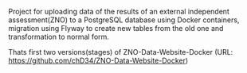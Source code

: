 Project for uploading data of the results of an external independent assessment(ZNO) to a PostgreSQL database 
using Docker containers, migration using Flyway to create new tables from the old one 
and transformation to normal form.

Thats first two versions(stages) of ZNO-Data-Website-Docker (URL: https://github.com/chD34/ZNO-Data-Website-Docker)
